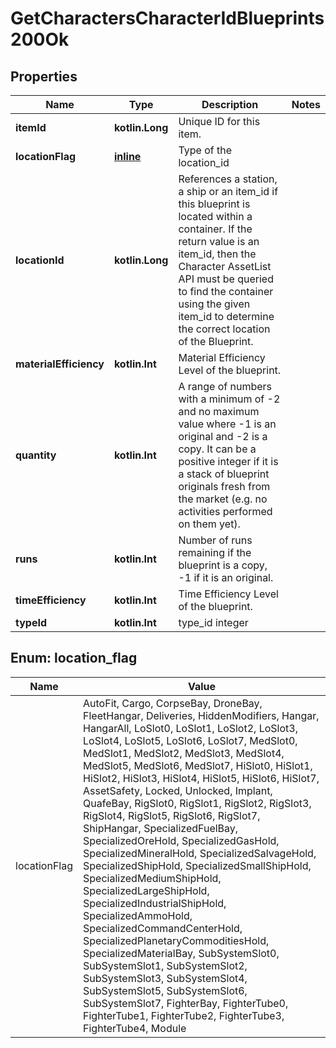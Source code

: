 
# GetCharactersCharacterIdBlueprints200Ok

## Properties
Name | Type | Description | Notes
------------ | ------------- | ------------- | -------------
**itemId** | **kotlin.Long** | Unique ID for this item. | 
**locationFlag** | [**inline**](#LocationFlagEnum) | Type of the location_id | 
**locationId** | **kotlin.Long** | References a station, a ship or an item_id if this blueprint is located within a container. If the return value is an item_id, then the Character AssetList API must be queried to find the container using the given item_id to determine the correct location of the Blueprint. | 
**materialEfficiency** | **kotlin.Int** | Material Efficiency Level of the blueprint. | 
**quantity** | **kotlin.Int** | A range of numbers with a minimum of -2 and no maximum value where -1 is an original and -2 is a copy. It can be a positive integer if it is a stack of blueprint originals fresh from the market (e.g. no activities performed on them yet). | 
**runs** | **kotlin.Int** | Number of runs remaining if the blueprint is a copy, -1 if it is an original. | 
**timeEfficiency** | **kotlin.Int** | Time Efficiency Level of the blueprint. | 
**typeId** | **kotlin.Int** | type_id integer | 


<a name="LocationFlagEnum"></a>
## Enum: location_flag
Name | Value
---- | -----
locationFlag | AutoFit, Cargo, CorpseBay, DroneBay, FleetHangar, Deliveries, HiddenModifiers, Hangar, HangarAll, LoSlot0, LoSlot1, LoSlot2, LoSlot3, LoSlot4, LoSlot5, LoSlot6, LoSlot7, MedSlot0, MedSlot1, MedSlot2, MedSlot3, MedSlot4, MedSlot5, MedSlot6, MedSlot7, HiSlot0, HiSlot1, HiSlot2, HiSlot3, HiSlot4, HiSlot5, HiSlot6, HiSlot7, AssetSafety, Locked, Unlocked, Implant, QuafeBay, RigSlot0, RigSlot1, RigSlot2, RigSlot3, RigSlot4, RigSlot5, RigSlot6, RigSlot7, ShipHangar, SpecializedFuelBay, SpecializedOreHold, SpecializedGasHold, SpecializedMineralHold, SpecializedSalvageHold, SpecializedShipHold, SpecializedSmallShipHold, SpecializedMediumShipHold, SpecializedLargeShipHold, SpecializedIndustrialShipHold, SpecializedAmmoHold, SpecializedCommandCenterHold, SpecializedPlanetaryCommoditiesHold, SpecializedMaterialBay, SubSystemSlot0, SubSystemSlot1, SubSystemSlot2, SubSystemSlot3, SubSystemSlot4, SubSystemSlot5, SubSystemSlot6, SubSystemSlot7, FighterBay, FighterTube0, FighterTube1, FighterTube2, FighterTube3, FighterTube4, Module




